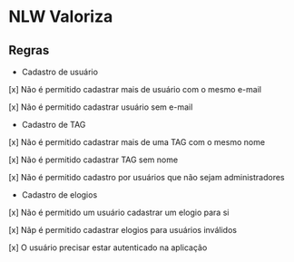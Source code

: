 # NLW Valoriza


## Regras

- Cadastro de usuário

[x] Não é permitido cadastrar mais de usuário com o mesmo e-mail

[x] Não é permitido cadastrar usuário sem e-mail


- Cadastro de TAG

[x] Não é permitido cadastrar mais de uma TAG com o mesmo nome

[x] Não é permitido cadastrar TAG sem nome

[x] Não é permitido cadastro por usuários que não sejam administradores


- Cadastro de elogios

[x] Não é permitido um usuário cadastrar um elogio para si

[x] Nãp é permitido cadastrar elogios para usuários inválidos

[x] O usuário precisar estar autenticado na aplicação